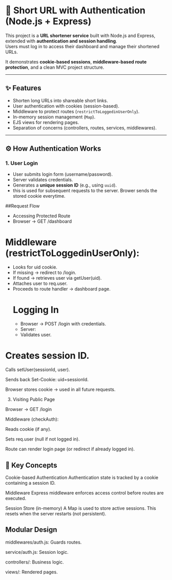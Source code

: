 # 🔗 Short URL with Authentication (Node.js + Express)

This project is a **URL shortener service** built with Node.js and Express, extended with **authentication and session handling**.  
Users must log in to access their dashboard and manage their shortened URLs.  

It demonstrates **cookie-based sessions**, **middleware-based route protection**, and a clean MVC project structure.

---

## ✨ Features

- Shorten long URLs into shareable short links.
- User authentication with cookies (session-based).
- Middleware to protect routes (`restrictToLoggedinUserOnly`).
- In-memory session management (`Map`).
- EJS views for rendering pages.
- Separation of concerns (controllers, routes, services, middlewares).

---
## ⚙️ How Authentication Works

### 1. User Login
- User submits login form (username/password).
- Server validates credentials.
- Generates a **unique session ID** (e.g., using `uuid`).
- this is used for subsequent requests to the server. Brower sends the stored cookie everytime.

##Request Flow
- Accessing Protected Route
- Browser → GET /dashboard
# Middleware (restrictToLoggedinUserOnly):
- Looks for uid cookie.
- If missing → redirect to /login.
- If found → retrieves user via getUser(uid).
- Attaches user to req.user.
- Proceeds to route handler → dashboard page.
  # Logging In
  - Browser → POST /login with credentials.
  - Server:
  - Validates user.

# Creates session ID.

Calls setUser(sessionId, user).

Sends back Set-Cookie: uid=sessionId.

Browser stores cookie → used in all future requests.

3. Visiting Public Page

Browser → GET /login

Middleware (checkAuth):

Reads cookie (if any).

Sets req.user (null if not logged in).

Route can render login page (or redirect if already logged in).

## 🧠 Key Concepts

Cookie-based Authentication
Authentication state is tracked by a cookie containing a session ID.

Middleware
Express middleware enforces access control before routes are executed.

Session Store (in-memory)
A Map is used to store active sessions.
This resets when the server restarts (not persistent).

## Modular Design

middlewares/auth.js: Guards routes.

service/auth.js: Session logic.

controllers/: Business logic.

views/: Rendered pages.
